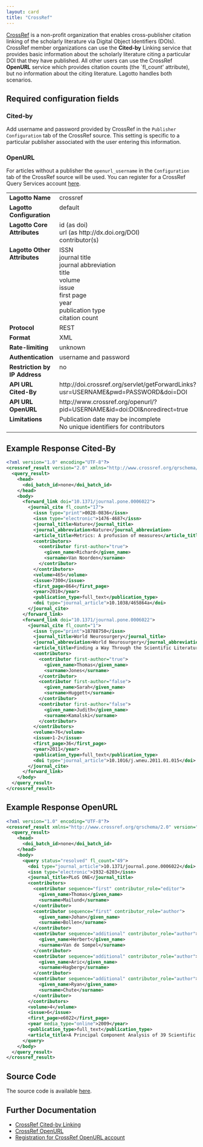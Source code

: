 ```yaml
---
layout: card
title: "CrossRef"
---
```


[CrossRef](http://www.crossref.org) is a non-profit organization that enables cross-publisher citation linking of the scholarly literature via Digital Object Identifiers (DOIs). CrossRef member organizations can use the **Cited-by** Linking service that provides basic information about the scholarly literature citing a particular DOI that they have published. All other users can use the CrossRef **OpenURL** service which provides citation counts (the `fl_count' attribute), but no information about the citing literature. Lagotto handles both scenarios.

## Required configuration fields

### Cited-by

Add username and password provided by CrossRef in the `Publisher Configuration` tab of the CrossRef source. This setting is specific to a particular publisher associated with the user entering this information.

### OpenURL

For articles without a publisher the `openurl_username` in the `Configuration` tab of the CrossRef source will be used. You can register for a CrossRef Query Services account [here](http://www.crossref.org/requestaccount/).

<table width=100% border="0" cellspacing="0" cellpadding="0">
<tbody>
<tr>
<td valign="top" width=30%><strong>Lagotto Name</strong></td>
<td valign="top" width=70%>crossref</td>
</tr>
<tr>
<td valign="top" width=20%><strong>Lagotto Configuration</strong></td>
<td valign="top" width=80%>default</td>
</tr>
<tr>
<td valign="top" width=20%><strong>Lagotto Core Attributes</strong></td>
<td valign="top" width=80%>id (as doi)<br/>url (as http://dx.doi.org/DOI)<br/>contributor(s)</td>
</tr>
<td valign="top" width=20%><strong>Lagotto Other Attributes</strong></td>
<td valign="top" width=80%>ISSN<br/>journal title<br/>journal abbreviation<br/>title<br/>volume<br/>issue<br/>first page<br/>year<br/>publication type<br/>citation count</td>
</tr>
<tr>
<td valign="top" width=30%><strong>Protocol</strong></td>
<td valign="top" width=70%>REST</td>
</tr>
<tr>
<td valign="top" width=30%><strong>Format</strong></td>
<td valign="top" width=70%>XML</td>
</tr>
<tr>
<td valign="top" width=20%><strong>Rate-limiting</strong></td>
<td valign="top" width=80%>unknown</td>
</tr>
<tr>
<td valign="top" width=20%><strong>Authentication</strong></td>
<td valign="top" width=80%>username and password</td>
</tr>
<tr>
<td valign="top" width=20%><strong>Restriction by IP Address</strong></td>
<td valign="top" width=80%>no</td>
</tr>
<tr>
<td valign="top" width=20%><strong>API URL Cited-By</strong></td>
<td valign="top" width=80%>http://doi.crossref.org/servlet/getForwardLinks?usr=USERNAME&pwd=PASSWORD&doi=DOI</td>
</tr>
<tr>
<td valign="top" width=20%><strong>API URL OpenURL</strong></td>
<td valign="top" width=80%>http://www.crossref.org/openurl/?pid=USERNAME&id=doi:DOI&noredirect=true</td>
</tr>
<tr>
<td valign="top" width=20%><strong>Limitations</strong></td>
<td valign="top" width=80%>Publication date may be incomplete<br/>No unique identifiers for contributors</td>
</tr>
</tbody>
</table>

## Example Response Cited-By

```xml
<?xml version="1.0" encoding="UTF-8"?>
<crossref_result version="2.0" xmlns="http://www.crossref.org/qrschema/2.0" xmlns:xsi="http://www.w3.org/2001/XMLSchema-instance" xsi:schemaLocation="http://www.crossref.org/qrschema/2.0 http://www.crossref.org/qrschema/crossref_query_output2.0.xsd">
  <query_result>
    <head>
      <doi_batch_id>none</doi_batch_id>
    </head>
    <body>
      <forward_link doi="10.1371/journal.pone.0006022">
        <journal_cite fl_count="17">
          <issn type="print">0028-0836</issn>
          <issn type="electronic">1476-4687</issn>
          <journal_title>Nature</journal_title>
          <journal_abbreviation>Nature</journal_abbreviation>
          <article_title>Metrics: A profusion of measures</article_title>
          <contributors>
            <contributor first-author="true">
              <given_name>Richard</given_name>
              <surname>Van Noorden</surname>
            </contributor>
          </contributors>
          <volume>465</volume>
          <issue>7300</issue>
          <first_page>864</first_page>
          <year>2010</year>
          <publication_type>full_text</publication_type>
          <doi type="journal_article">10.1038/465864a</doi>
        </journal_cite>
      </forward_link>
      <forward_link doi="10.1371/journal.pone.0006022">
        <journal_cite fl_count="1">
          <issn type="print">18788750</issn>
          <journal_title>World Neurosurgery</journal_title>
          <journal_abbreviation>World Neurosurgery</journal_abbreviation>
          <article_title>Finding a Way Through the Scientific Literature: Indexes and Measures</article_title>
          <contributors>
            <contributor first-author="true">
              <given_name>Thomas</given_name>
              <surname>Jones</surname>
            </contributor>
            <contributor first-author="false">
              <given_name>Sarah</given_name>
              <surname>Huggett</surname>
            </contributor>
            <contributor first-author="false">
              <given_name>Judith</given_name>
              <surname>Kamalski</surname>
            </contributor>
          </contributors>
          <volume>76</volume>
          <issue>1-2</issue>
          <first_page>36</first_page>
          <year>2011</year>
          <publication_type>full_text</publication_type>
          <doi type="journal_article">10.1016/j.wneu.2011.01.015</doi>
        </journal_cite>
      </forward_link>
    </body>
  </query_result>
</crossref_result>
```

## Example Response OpenURL

```xml
<?xml version="1.0" encoding="UTF-8"?>
<crossref_result xmlns="http://www.crossref.org/qrschema/2.0" version="2.0" xmlns:xsi="http://www.w3.org/2001/XMLSchema-instance" xsi:schemaLocation="http://www.crossref.org/qrschema/2.0 http://www.crossref.org/schema/queryResultSchema/crossref_query_output2.0.xsd">
  <query_result>
    <head>
      <doi_batch_id>none</doi_batch_id>
    </head>
    <body>
      <query status="resolved" fl_count="49">
        <doi type="journal_article">10.1371/journal.pone.0006022</doi>
        <issn type="electronic">1932-6203</issn>
        <journal_title>PLoS ONE</journal_title>
        <contributors>
          <contributor sequence="first" contributor_role="editor">
            <given_name>Thomas</given_name>
            <surname>Mailund</surname>
          </contributor>
          <contributor sequence="first" contributor_role="author">
            <given_name>Johan</given_name>
            <surname>Bollen</surname>
          </contributor>
          <contributor sequence="additional" contributor_role="author">
            <given_name>Herbert</given_name>
            <surname>Van de Sompel</surname>
          </contributor>
          <contributor sequence="additional" contributor_role="author">
            <given_name>Aric</given_name>
            <surname>Hagberg</surname>
          </contributor>
          <contributor sequence="additional" contributor_role="author">
            <given_name>Ryan</given_name>
            <surname>Chute</surname>
          </contributor>
        </contributors>
        <volume>4</volume>
        <issue>6</issue>
        <first_page>e6022</first_page>
        <year media_type="online">2009</year>
        <publication_type>full_text</publication_type>
        <article_title>A Principal Component Analysis of 39 Scientific Impact Measures</article_title>
      </query>
    </body>
  </query_result>
</crossref_result>
```

## Source Code
The source code is available [here](https://github.com/articlemetrics/lagotto/blob/master/app/models/sources/cross_ref.rb).

## Further Documentation
* [CrossRef Cited-by Linking](http://www.crossref.org/citedby.html)
* [CrossRef OpenURL](http://help.crossref.org/#using_the_open_url_resolver)
* [Registration for CrossRef OpenURL account](http://www.crossref.org/requestaccount/)
